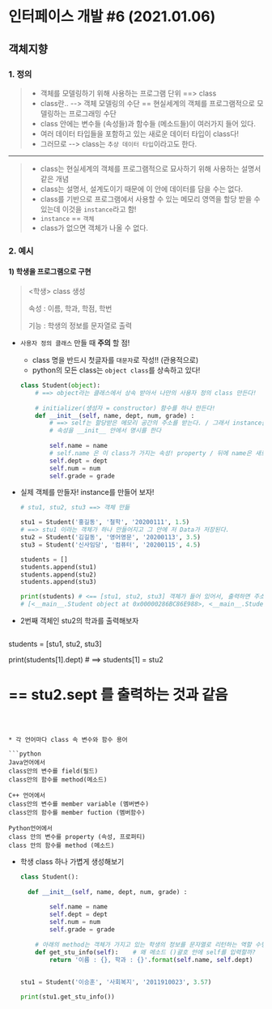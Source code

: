 # 인터페이스 개발 #6 (2021.01.06)



## 객체지향



### 1. 정의

> * 객체를 모델링하기 위해 사용하는 프로그램 단위 ==> class
> * class란.. -->  객체 모델링의 수단 == 현실세계의 객체를 프로그램적으로 모델링하는 프로그래밍 수단
> * class 안에는 변수들 (속성들)과 함수들 (메소드들)이 여러가지 들어 있다.
> * 여러 데이터 타입들을 포함하고 있는 새로운 데이터 타입이 class다!
> * 그러므로 --> class는 `추상 데이터 타입`이라고도 한다.

---

>* class는 현실세계의 객체를 프로그램적으로 묘사하기 위해 사용하는 설명서 같은 개념
>* class는 설명서, 설계도이기 때문에 이 안에 데이터를 담을 수는 없다.
>* class를 기반으로 프로그램에서 사용할 수 있는 메모리 영역을 할당 받을 수 있는데 이것을 `instance`라고 함!
>* `instance` == `객체`
>* class가 없으면 객체가 나올 수 없다.



### 2. 예시

#### 	1) 학생을 프로그램으로 구현

>  <학생> class 생성
>
>  속성 : 이름, 학과, 학점, 학번 
>
>  기능 : 학생의 정보를 문자열로 출력



* `사용자 정의 클래스` 만들 때 **주의** 할 점!

  * class 명을 반드시 첫글자를 `대문자`로 작성!! (관용적으로)
  * python의 모든 class는 `object class`를 상속하고 있다!

  ```python
  class Student(object): 
      # ==> object라는 클래스에서 상속 받아서 나만의 사용자 정의 class 만든다!
      
      # initializer(생성자 = constructor) 함수를 하나 만든다!
      def __init__(self, name, dept, num, grade) :  
          # ==> self는 할당받은 메모리 공간의 주소를 받는다. / 그래서 instance를 의미한다.
          # 속성을 __init__ 안에서 명시를 한다
          
          self.name = name  
          # self.name 은 이 class가 가지는 속성! property / 뒤에 name은 새로 받은 인자 변수
          self.dept = dept
          self.num = num
          self.grade = grade
  ```

  

* 실제 객체를 만들자! instance를 만들어 보자!

  ```python
  # stu1, stu2, stu3 ==> 객체 만듦
  
  stu1 = Student('홍길동', '철학', '20200111', 1.5)   
  # ==> stu1 이라는 객체가 하나 만들어지고 그 안에 저 Data가 저장된다.
  stu2 = Student('김길동', '영어영문', '20200113', 3.5)
  stu3 = Student('신사임당', '컴퓨터', '20200115', 4.5)
  
  students = []
  students.append(stu1) 
  students.append(stu2)
  students.append(stu3)
  
  print(students) # <== [stu1, stu2, stu3] 객체가 들어 있어서, 출력하면 주소가 나온다.
  # [<__main__.Student object at 0x00000286BC86E988>, <__main__.Student object at 0x00000286BC86E208>, <__main__.Student object at 0x00000286BC86E348>]
  ```

  

* 2번째 객체인 stu2의 학과를 출력해보자

  ```python
students = [stu1, stu2, stu3]
  
  print(students[1].dept) 	# ==> students[1] = stu2
  # == stu2.sept 를 출력하는 것과 같음
  ```



* 각 언어마다 class 속 변수와 함수 용어

  ```python
  Java언어에서
  class안의 변수를 field(필드)
  class안의 함수를 method(메소드)
  
  C++ 언어에서
  class안의 변수를 member variable (멤버변수)
  class안의 함수를 member fuction (멤버함수)
  
  Python언어에서
  class 안의 변수를 property (속성, 프로퍼티)
  class 안의 함수를 method (메소드)
  ```

  

* 학생 class 하나 가볍게 생성해보기

  ```python
  class Student(): 
      
    def __init__(self, name, dept, num, grade) :  
          
          self.name = name  
          self.dept = dept
          self.num = num
          self.grade = grade
          
      # 아래의 method는 객체가 가지고 있는 학생의 정보를 문자열로 리턴하는 역할 수행하는 method    
      def get_stu_info(self):    # 왜 메소드 ()괄호 안에 self를 입력할까?
          return '이름 : {}, 학과 : {}'.format(self.name, self.dept)
      
      
  stu1 = Student('이승훈', '사회복지', '2011910023', 3.57)
  
  print(stu1.get_stu_info())
  ```
  